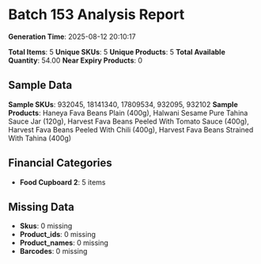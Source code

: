 # Batch 153 Analysis Report

**Generation Time**: 2025-08-12 20:10:17

**Total Items**: 5
**Unique SKUs**: 5
**Unique Products**: 5
**Total Available Quantity**: 54.00
**Near Expiry Products**: 0

## Sample Data
**Sample SKUs**: 932045, 18141340, 17809534, 932095, 932102
**Sample Products**: Haneya Fava Beans Plain (400g), Halwani Sesame Pure Tahina Sauce Jar (120g), Harvest Fava Beans Peeled With Tomato Sauce (400g), Harvest Fava Beans Peeled With Chili (400g), Harvest Fava Beans Strained With Tahina (400g)

## Financial Categories
- **Food Cupboard 2**: 5 items

## Missing Data
- **Skus**: 0 missing
- **Product_ids**: 0 missing
- **Product_names**: 0 missing
- **Barcodes**: 0 missing
